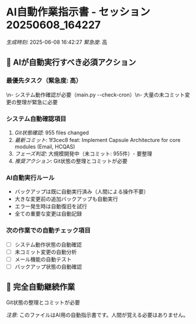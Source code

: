 # AI自動作業指示書 - セッション20250608_164227

*生成時刻*: 2025-06-08 16:42:27
*緊急度*: 高

## 🤖 AIが自動実行すべき必須アクション

### 最優先タスク（緊急度: 高）
\n- システム動作確認が必要（main.py --check-cron）\n- 大量の未コミット変更の整理が緊急に必要

### システム自動確認項目
1. *Git状態確認*: 955 files changed
2. *最新コミット*: 1f3cec8 feat: Implement Capsule Architecture for core modules (Email, HCQAS)
3. *フェーズ判定*: 大規模開発中（未コミット: 955件）- 要整理
4. *推奨アクション*: Git状態の整理とコミットが必要

### AI自動実行ルール
- バックアップは既に自動実行済み（人間による操作不要）
- 大きな変更前の追加バックアップも自動実行
- エラー発生時は自動復旧を試行
- 全ての重要な変更は自動記録

### 次の作業での自動チェック項目
- [ ] システム動作状態の自動確認
- [ ] 未コミット変更の自動分析
- [ ] メール機能の自動テスト
- [ ] バックアップ状態の自動確認

## 🔄 完全自動継続作業
Git状態の整理とコミットが必要

*注意*: このファイルはAI用の自動指示書です。人間が覚える必要はありません。
